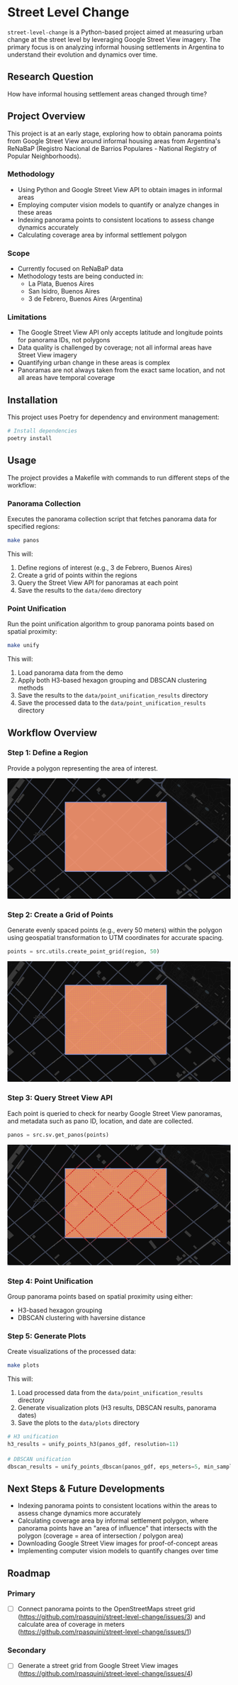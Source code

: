 # Street Level Change

`street-level-change` is a Python-based project aimed at measuring urban change at the street level by leveraging Google Street View imagery. The primary focus is on analyzing informal housing settlements in Argentina to understand their evolution and dynamics over time.

## Research Question

How have informal housing settlement areas changed through time?

## Project Overview

This project is at an early stage, exploring how to obtain panorama points from Google Street View around informal housing areas from Argentina's ReNaBaP (Registro Nacional de Barrios Populares - National Registry of Popular Neighborhoods).

### Methodology

- Using Python and Google Street View API to obtain images in informal areas
- Employing computer vision models to quantify or analyze changes in these areas
- Indexing panorama points to consistent locations to assess change dynamics accurately
- Calculating coverage area by informal settlement polygon

### Scope

- Currently focused on ReNaBaP data
- Methodology tests are being conducted in:
  - La Plata, Buenos Aires
  - San Isidro, Buenos Aires
  - 3 de Febrero, Buenos Aires (Argentina)

### Limitations

- The Google Street View API only accepts latitude and longitude points for panorama IDs, not polygons
- Data quality is challenged by coverage; not all informal areas have Street View imagery
- Quantifying urban change in these areas is complex
- Panoramas are not always taken from the exact same location, and not all areas have temporal coverage

## Installation

This project uses Poetry for dependency and environment management:

```bash
# Install dependencies
poetry install
```

## Usage

The project provides a Makefile with commands to run different steps of the workflow:

### Panorama Collection

Executes the panorama collection script that fetches panorama data for specified regions:

```bash
make panos
```

This will:
1. Define regions of interest (e.g., 3 de Febrero, Buenos Aires)
2. Create a grid of points within the regions
3. Query the Street View API for panoramas at each point
4. Save the results to the `data/demo` directory

### Point Unification

Run the point unification algorithm to group panorama points based on spatial proximity:

```bash
make unify
```

This will:
1. Load panorama data from the demo
2. Apply both H3-based hexagon grouping and DBSCAN clustering methods
3. Save the results to the `data/point_unification_results` directory
4. Save the processed data to the `data/point_unification_results` directory

## Workflow Overview

### Step 1: Define a Region

Provide a polygon representing the area of interest.

![Region of interest](./assets/region.png "Region of interest")

### Step 2: Create a Grid of Points

Generate evenly spaced points (e.g., every 50 meters) within the polygon using geospatial transformation to UTM coordinates for accurate spacing.

```python
points = src.utils.create_point_grid(region, 50)
```

![Grid of points](./assets/region_points.png "Grid of points")

### Step 3: Query Street View API

Each point is queried to check for nearby Google Street View panoramas, and metadata such as pano ID, location, and date are collected.

```python
panos = src.sv.get_panos(points)
```

![Panos](./assets/region_points_panos.png "Resulting panoramas")

### Step 4: Point Unification

Group panorama points based on spatial proximity using either:
- H3-based hexagon grouping
- DBSCAN clustering with haversine distance

### Step 5: Generate Plots

Create visualizations of the processed data:

```bash
make plots
```

This will:
1. Load processed data from the `data/point_unification_results` directory
2. Generate visualization plots (H3 results, DBSCAN results, panorama dates)
3. Save the plots to the `data/plots` directory

```python
# H3 unification
h3_results = unify_points_h3(panos_gdf, resolution=11)

# DBSCAN unification
dbscan_results = unify_points_dbscan(panos_gdf, eps_meters=5, min_samples=1)
```

## Next Steps & Future Developments

- Indexing panorama points to consistent locations within the areas to assess change dynamics more accurately
- Calculating coverage area by informal settlement polygon, where panorama points have an "area of influence" that intersects with the polygon (coverage = area of intersection / polygon area)
- Downloading Google Street View images for proof-of-concept areas
- Implementing computer vision models to quantify changes over time

## Roadmap

### Primary

- [ ] Connect panorama points to the OpenStreetMaps street grid (https://github.com/rpasquini/street-level-change/issues/3) and calculate area of coverage in meters (https://github.com/rpasquini/street-level-change/issues/1)

### Secondary

- [ ] Generate a street grid from Google Street View images (https://github.com/rpasquini/street-level-change/issues/4)
